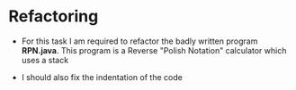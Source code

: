 # Refactoring

* For this task I am required to refactor the badly written program **RPN.java**. This program is a Reverse "Polish Notation" calculator which uses a stack

* I should also fix the indentation of the code
